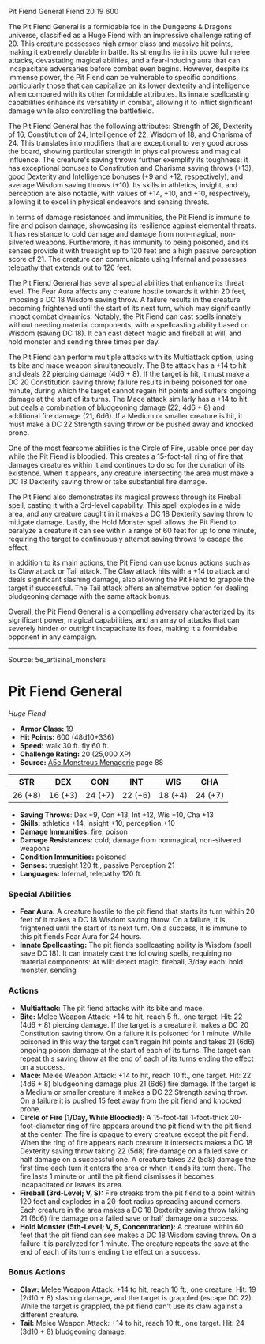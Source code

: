 <MonsterName/>Pit Fiend General</MonsterName>
<CreatureType/>Fiend</CreatureType>
<CR/>20</CR>
<AC/>19</AC>
<HP/>600</HP>
<summary>The Pit Fiend General is a formidable foe in the Dungeons & Dragons universe, classified as a Huge Fiend with an impressive challenge rating of 20. This creature possesses high armor class and massive hit points, making it extremely durable in battle. Its strengths lie in its powerful melee attacks, devastating magical abilities, and a fear-inducing aura that can incapacitate adversaries before combat even begins. However, despite its immense power, the Pit Fiend can be vulnerable to specific conditions, particularly those that can capitalize on its lower dexterity and intelligence when compared with its other formidable attributes. Its innate spellcasting capabilities enhance its versatility in combat, allowing it to inflict significant damage while also controlling the battlefield.</summary>

<detail>

The Pit Fiend General has the following attributes: Strength of 26, Dexterity of 16, Constitution of 24, Intelligence of 22, Wisdom of 18, and Charisma of 24. This translates into modifiers that are exceptional to very good across the board, showing particular strength in physical prowess and magical influence. The creature's saving throws further exemplify its toughness: it has exceptional bonuses to Constitution and Charisma saving throws (+13), good Dexterity and Intelligence bonuses (+9 and +12, respectively), and average Wisdom saving throws (+10). Its skills in athletics, insight, and perception are also notable, with values of +14, +10, and +10, respectively, allowing it to excel in physical endeavors and sensing threats.

In terms of damage resistances and immunities, the Pit Fiend is immune to fire and poison damage, showcasing its resilience against elemental threats. It has resistance to cold damage and damage from non-magical, non-silvered weapons. Furthermore, it has immunity to being poisoned, and its senses provide it with truesight up to 120 feet and a high passive perception score of 21. The creature can communicate using Infernal and possesses telepathy that extends out to 120 feet.

The Pit Fiend General has several special abilities that enhance its threat level. The Fear Aura affects any creature hostile towards it within 20 feet, imposing a DC 18 Wisdom saving throw. A failure results in the creature becoming frightened until the start of its next turn, which may significantly impact combat dynamics. Notably, the Pit Fiend can cast spells innately without needing material components, with a spellcasting ability based on Wisdom (saving DC 18). It can cast detect magic and fireball at will, and hold monster and sending three times per day.

The Pit Fiend can perform multiple attacks with its Multiattack option, using its bite and mace weapon simultaneously. The Bite attack has a +14 to hit and deals 22 piercing damage (4d6 + 8). If the target is hit, it must make a DC 20 Constitution saving throw; failure results in being poisoned for one minute, during which the target cannot regain hit points and suffers ongoing damage at the start of its turns. The Mace attack similarly has a +14 to hit but deals a combination of bludgeoning damage (22, 4d6 + 8) and additional fire damage (21, 6d6). If a Medium or smaller creature is hit, it must make a DC 22 Strength saving throw or be pushed away and knocked prone.

One of the most fearsome abilities is the Circle of Fire, usable once per day while the Pit Fiend is bloodied. This creates a 15-foot-tall ring of fire that damages creatures within it and continues to do so for the duration of its existence. When it appears, any creature intersecting the area must make a DC 18 Dexterity saving throw or take substantial fire damage.

The Pit Fiend also demonstrates its magical prowess through its Fireball spell, casting it with a 3rd-level capability. This spell explodes in a wide area, and any creature caught in it makes a DC 18 Dexterity saving throw to mitigate damage. Lastly, the Hold Monster spell allows the Pit Fiend to paralyze a creature it can see within a range of 60 feet for up to one minute, requiring the target to continuously attempt saving throws to escape the effect.

In addition to its main actions, the Pit Fiend can use bonus actions such as its Claw attack or Tail attack. The Claw attack hits with a +14 to attack and deals significant slashing damage, also allowing the Pit Fiend to grapple the target if successful. The Tail attack offers an alternative option for dealing bludgeoning damage with the same attack bonus.

Overall, the Pit Fiend General is a compelling adversary characterized by its significant power, magical capabilities, and an array of attacks that can severely hinder or outright incapacitate its foes, making it a formidable opponent in any campaign.</detail>



---

Source: 5e_artisinal_monsters

# Pit Fiend General

*Huge* *Fiend*

- **Armor Class:** 19
- **Hit Points:** 600 (48d10+336)
- **Speed:** walk 30 ft. fly 60 ft.
- **Challenge Rating:** 20 (25,000 XP)
- **Source:** [A5e Monstrous Menagerie](https://enpublishingrpg.com/products/level-up-monstrous-menagerie-a5e) page 88

| STR | DEX | CON | INT | WIS | CHA |
| --- | --- | --- | --- | --- | --- |
| 26 (+8) | 16 (+3) | 24 (+7) | 22 (+6) | 18 (+4) | 24 (+7) |

- **Saving Throws**: Dex +9, Con +13, Int +12, Wis +10, Cha +13
- **Skills:** athletics +14, insight +10, perception +10
- **Damage Immunities:** fire, poison
- **Damage Resistances:** cold; damage from nonmagical, non-silvered weapons
- **Condition Immunities:** poisoned
- **Senses:** truesight 120 ft., passive Perception 21
- **Languages:** Infernal, telepathy 120 ft.

### Special Abilities

- **Fear Aura:** A creature hostile to the pit fiend that starts its turn within 20 feet of it makes a DC 18 Wisdom saving throw. On a failure, it is frightened until the start of its next turn. On a success, it is immune to this pit fiends Fear Aura for 24 hours.
- **Innate Spellcasting:** The pit fiends spellcasting ability is Wisdom (spell save DC 18). It can innately cast the following spells, requiring no material components: At will: detect magic, fireball, 3/day each: hold monster, sending

### Actions

- **Multiattack:** The pit fiend attacks with its bite and mace.
- **Bite:** Melee Weapon Attack: +14 to hit, reach 5 ft., one target. Hit: 22 (4d6 + 8) piercing damage. If the target is a creature  it makes a DC 20 Constitution saving throw. On a failure  it is poisoned for 1 minute. While poisoned in this way  the target can't regain hit points and takes 21 (6d6) ongoing poison damage at the start of each of its turns. The target can repeat this saving throw at the end of each of its turns  ending the effect on a success.
- **Mace:** Melee Weapon Attack: +14 to hit, reach 10 ft., one target. Hit: 22 (4d6 + 8) bludgeoning damage plus 21 (6d6) fire damage. If the target is a Medium or smaller creature  it makes a DC 22 Strength saving throw. On a failure  it is pushed 15 feet away from the pit fiend and knocked prone.
- **Circle of Fire (1/Day, While Bloodied):** A 15-foot-tall  1-foot-thick  20-foot-diameter ring of fire appears around the pit fiend  with the pit fiend at the center. The fire is opaque to every creature except the pit fiend. When the ring of fire appears  each creature it intersects makes a DC 18 Dexterity saving throw  taking 22 (5d8) fire damage on a failed save or half damage on a successful one. A creature takes 22 (5d8) damage the first time each turn it enters the area or when it ends its turn there. The fire lasts 1 minute or until the pit fiend dismisses it  becomes incapacitated  or leaves its area.
- **Fireball (3rd-Level; V, S):** Fire streaks from the pit fiend to a point within 120 feet and explodes in a 20-foot radius  spreading around corners. Each creature in the area makes a DC 18 Dexterity saving throw  taking 21 (6d6) fire damage on a failed save or half damage on a success.
- **Hold Monster (5th-Level; V, S, Concentration):** A creature within 60 feet that the pit fiend can see makes a DC 18 Wisdom saving throw. On a failure  it is paralyzed for 1 minute. The creature repeats the save at the end of each of its turns  ending the effect on a success.

### Bonus Actions

- **Claw:** Melee Weapon Attack: +14 to hit, reach 10 ft., one creature. Hit: 19 (2d10 + 8) slashing damage, and the target is grappled (escape DC 22). While the target is grappled, the pit fiend can't use its claw against a different creature.
- **Tail:** Melee Weapon Attack: +14 to hit, reach 10 ft., one target. Hit: 24 (3d10 + 8) bludgeoning damage.




